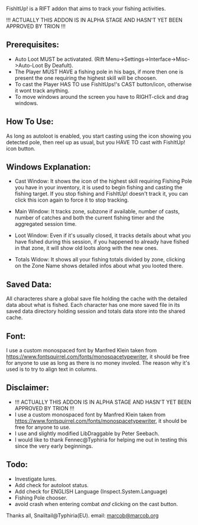 FishItUp! is a RIFT addon that aims to track your fishing activities.

!!! ACTUALLY THIS ADDON IS IN ALPHA STAGE AND HASN'T YET BEEN APPROVED BY TRION !!!

Prerequisites:
--------------
- Auto Loot MUST be activatated. (Rift Menu->Settings->Interface->Misc->Auto-Loot By Deafult).
- The Player MUST HAVE a fishing pole in his bags, if more then one is present the one requiring the highest skill will be choosen.
- To cast the Player HAS TO use FishItUps!'s CAST button/icon, otherwise it wont track anything.
- To move windows around the screen you have to RIGHT-click and drag windows.

How To Use:
-----------
As long as autoloot is enabled, you start casting using the icon showing you detected pole, then reel up as usual, but you HAVE TO cast with FishItUp! icon button.

Windows Explanation:
--------------------
- Cast Window:
  It shows the icon of the highest skill requiring Fishing Pole you have in your inventory, it is used to begin fishing and
  casting the fishing target. If you stop fishing and FishItUp! doesn't track it, you can click this icon again to force it
  to stop tracking.

- Main Window:
  It tracks zone, subzone if available, number of casts, number of catches and both the current fishing timer and the
  aggregated session time.

- Loot Window:
  Even if it's usually closed, it tracks details about what you have fished during this session, if you happened
  to already have fished in that zone, it will show old loots along with the new ones.

- Totals Widow:
  It shows all your fishing totals divided by zone, clicking on the Zone Name shows detailed infos about what you
  looted there.

Saved Data:
-----------
All characteres share a global save file holding the cache with the detailed data about what is fished. Each character has one more
saved file in its saved data directory holding session and totals data store into the shared cache.

Font:
-----
I use a custom monospaced font by Manfred Klein taken from https://www.fontsquirrel.com/fonts/monospacetypewriter, it should be free for anyone to use as long as there is no money involed. The reason why it's used is to try to align text in columns.

Disclaimer:
-----------
- !!! ACTUALLY THIS ADDON IS IN ALPHA STAGE AND HASN'T YET BEEN APPROVED BY TRION !!!
- I use a custom monospaced font by Manfred Klein taken from https://www.fontsquirrel.com/fonts/monospacetypewriter, it should be free for
  anyone to use.
- I use and slightly modified LibDraggable by Peter Seebach.
- I would like to thank Fennec@Typhiria for helping me out in testing this since the very early beginnings.

Todo:
-----
- Investigate lures.
- Add check for autoloot status.
- Add check for ENGLISH Language (Inspect.System.Language)
- Fishing Pole chooser.
- avoid crash when entering combat _and_ clicking on the cast button.


Thanks all, Snailtail@Typhiria(EU).
email: marcob@marcob.org
